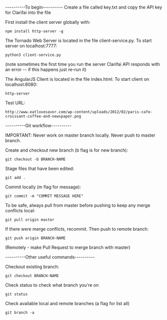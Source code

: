 
----------To begin----------
Create a file called key.txt and copy the API key for Clarifai into the file

First install the client server globally with: 

	npm install http-server -g

The Tornado Web Server is located in the file client-service.py. To start server on localhost:7777:

	python3 client-service.py

(note sometimes the first time you run the server Clarifai API responds with an error -- if this happens just re-run it)

The AngularJS Client is located in the file index.html. To start client on localhost:8080:

	http-server

Test URL: 

	http://www.eatlovesavor.com/wp-content/uploads/2012/02/paris-cafe-croissant-coffee-and-newspaper.png


----------Git workflow----------

IMPORTANT: Never work on master branch locally. Never push to master branch.  

Create and checkout new branch (b flag is for new branch):

	git checkout -b BRANCH-NAME

Stage files that have been edited:

	git add .

Commit locally (m flag for message):

	git commit -m "COMMIT MESSAGE HERE"

To be safe, always pull from master before pushing to keep any merge conflicts local:

	git pull origin master

If there were merge conflicts, recommit. Then push to remote branch:

	git push origin BRANCH-NAME

(Remotely - make Pull Request to merge branch with master)

----------Other useful commands----------

Checkout existing branch:

	git checkout BRANCH-NAME

Check status to check what branch you're on

	git status

Check available local and remote branches (a flag for list all)

	git branch -a

